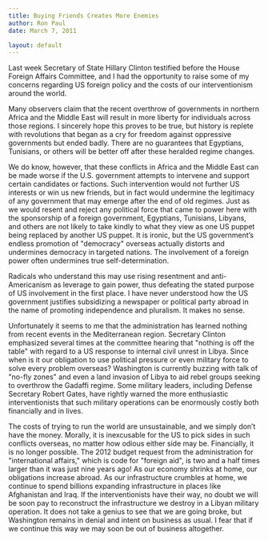 ```yaml
---
title: Buying Friends Creates More Enemies
author: Ron Paul
date: March 7, 2011

layout: default
---
```


Last week Secretary of State Hillary Clinton testified before the House
Foreign Affairs Committee, and I had the opportunity to raise some of
my concerns regarding US foreign policy and the costs of our
interventionism around the world.

Many observers claim that the recent overthrow of governments in
northern Africa and the Middle East will result in more liberty for
individuals across those regions. I sincerely hope this proves to be
true, but history is replete with revolutions that began as a cry for
freedom against oppressive governments but ended badly. There are no
guarantees that Egyptians, Tunisians, or others will be better off
after these heralded regime changes.

We do know, however, that these conflicts in Africa and the Middle East
can be made worse if the U.S. government attempts to intervene and
support certain candidates or factions. Such intervention would not
further US interests or win us new friends, but in fact would undermine
the legitimacy of any government that may emerge after the end of old
regimes. Just as we would resent and reject any political force that
came to power here with the sponsorship of a foreign government,
Egyptians, Tunisians, Libyans, and others are not likely to take kindly
to what they view as one US puppet being replaced by another US puppet.
It is ironic, but the US government’s endless promotion of "democracy"
overseas actually distorts and undermines democracy in targeted
nations. The involvement of a foreign power often undermines true
self-determination.

Radicals who understand this may use rising resentment and
anti-Americanism as leverage to gain power, thus defeating the stated
purpose of US involvement in the first place. I have never understood
how the US government justifies subsidizing a newspaper or political
party abroad in the name of promoting independence and pluralism. It
makes no sense.

Unfortunately it seems to me that the administration has learned
nothing from recent events in the Mediterranean region. Secretary
Clinton emphasized several times at the committee hearing that "nothing
is off the table" with regard to a US response to internal civil unrest
in Libya. Since when is it our obligation to use political pressure or
even military force to solve every problem overseas? Washington is
currently buzzing with talk of "no-fly zones" and even a land invasion
of Libya to aid rebel groups seeking to overthrow the Gadaffi regime.
Some military leaders, including Defense Secretary Robert Gates, have
rightly warned the more enthusiastic interventionists that such
military operations can be enormously costly both financially and in
lives.

The costs of trying to run the world are unsustainable, and we simply
don’t have the money. Morally, it is inexcusable for the US to pick
sides in such conflicts overseas, no matter how odious either side may
be. Financially, it is no longer possible. The 2012 budget request from
the administration for "international affairs," which is code for
"foreign aid", is two and a half times larger than it was just nine
years ago! As our economy shrinks at home, our obligations increase
abroad. As our infrastructure crumbles at home, we continue to spend
billions expanding infrastructure in places like Afghanistan and Iraq.
If the interventionists have their way, no doubt we will be soon pay to
reconstruct the infrastructure we destroy in a Libyan military
operation. It does not take a genius to see that we are going broke,
but Washington remains in denial and intent on business as usual. I
fear that if we continue this way we may soon be out of business
altogether.
